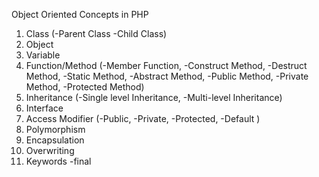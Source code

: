 Object Oriented Concepts in PHP
1)	Class
   	    (-Parent Class
        -Child Class)
2)	Object
3)	Variable
4)	Function/Method
    	(-Member Function,
    	-Construct Method,
    	-Destruct Method,
    	-Static Method,
    	-Abstract Method,
    	-Public Method,
    	-Private Method,
    	-Protected Method)
5)	Inheritance
    	(-Single level Inheritance,
    	-Multi-level Inheritance)
6)	Interface
7)	Access Modifier 
    	(-Public, 
    	-Private,
    	-Protected,
    	-Default )
8)	Polymorphism 
9)	Encapsulation 
10)	Overwriting 
11)	Keywords
    -final

